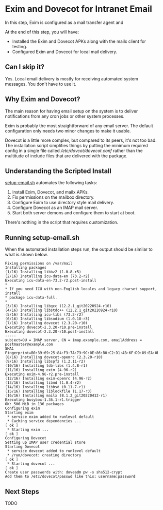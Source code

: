 # Exim and Dovecot for Intranet Email
In this step, Exim is configured as a mail transfer agent and 

At the end of this step, you will have:
* Installed the Exim and Dovecot APKs along with the mailx client for testing.
* Configured Exim and Dovecot for local mail delivery.

## Can I skip it?
Yes. Local email delivery is mostly for receiving automated system messages. You don't have to use it.

## Why Exim and Dovecot?
The main reason for having email setup on the system is to deliver notifications from any cron jobs or other system processes.

Exim is probably the most straightforward of any email server. The default configuration only needs two minor changes to make it usable.

Dovecot is a little more complex, but compared to its peers, it's not too bad. The installation script simplifies things by putting the minimum required config in a single file called _/etc/dovcot/dovecot.conf_ rather than the multitude of include files that are delivered with the package.

## Understanding the Scripted Install
[setup-email.sh](https://raw.githubusercontent.com/DavesCodeMusings/nucloud/main/setup-email.sh) automates the following tasks:
1. Install Exim, Dovecot, and mailx APKs.
2. Fix permissions on the mailbox directory.
3. Configure Exim to use directory style mail delivery.
4. Configure Dovecot as an IMAP mail server.
5. Start both server demons and configure them to start at boot.

There's nothing in the script that requires customization.

## Running setup-email.sh

When the automated installation steps run, the output should be similar to what is shown below.

```
Fixing permissions on /var/mail
Installing packages
(1/16) Installing libbz2 (1.0.8-r5)
(2/16) Installing icu-data-en (73.2-r2)
Executing icu-data-en-73.2-r2.post-install
*
* If you need ICU with non-English locales and legacy charset support, install
* package icu-data-full.
*
(3/16) Installing libgcc (12.2.1_git20220924-r10)
(4/16) Installing libstdc++ (12.2.1_git20220924-r10)
(5/16) Installing icu-libs (73.2-r2)
(6/16) Installing libsodium (1.0.18-r3)
(7/16) Installing dovecot (2.3.20-r10)
Executing dovecot-2.3.20-r10.pre-install
Executing dovecot-2.3.20-r10.post-install
-----
subject=OU = IMAP server, CN = imap.example.com, emailAddress = postmaster@example.com
SHA1 Fingerprint=B0:39:69:25:84:F3:7A:73:9C:0E:86:B0:C2:D1:4B:6F:D9:89:EA:0B
(8/16) Installing dovecot-openrc (2.3.20-r10)
(9/16) Installing libspf2 (1.2.11-r2)
(10/16) Installing tdb-libs (1.4.8-r1)
(11/16) Installing exim (4.96-r2)
Executing exim-4.96-r2.pre-install
(12/16) Installing exim-openrc (4.96-r2)
(13/16) Installing libmd (1.0.4-r2)
(14/16) Installing libbsd (0.11.7-r1)
(15/16) Installing liblockfile (1.17-r3)
(16/16) Installing mailx (8.1.2_git20220412-r1)
Executing busybox-1.36.1-r1.trigger
OK: 506 MiB in 136 packages
Configuring exim
Starting exim
 * service exim added to runlevel default
 * Caching service dependencies ...                                       [ ok ]
 * Starting exim ...                                                      [ ok ]
Configuring Dovecot
Setting up IMAP user credential store
Starting Dovecot
 * service dovecot added to runlevel default
 * /run/dovecot: creating directory                                       [ ok ]
 * Starting dovecot ...                                                   [ ok ]
Create user passwords with: doveadm pw -s sha512-crypt
Add them to /etc/dovecot/passwd like this: username:password
```

## Next Steps

TODO
